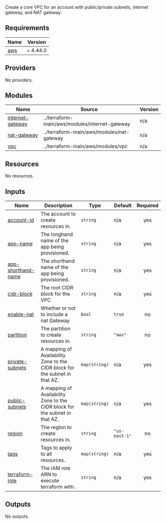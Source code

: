   Create a core VPC for an account with public/private subnets, internet gateway, and NAT gateway.

## Requirements

| Name | Version |
|------|---------|
| <a name="requirement_aws"></a> [aws](#requirement\_aws) | = 4.44.0 |

## Providers

No providers.

## Modules

| Name | Source | Version |
|------|--------|---------|
| <a name="module_internet-gateway"></a> [internet-gateway](#module\_internet-gateway) | ../terraform-main/aws/modules/internet-gateway | n/a |
| <a name="module_nat-gateway"></a> [nat-gateway](#module\_nat-gateway) | ../terraform-main/aws/modules/nat-gateway | n/a |
| <a name="module_vpc"></a> [vpc](#module\_vpc) | ../terraform-main/aws/modules/vpc | n/a |

## Resources

No resources.

## Inputs

| Name | Description | Type | Default | Required |
|------|-------------|------|---------|:--------:|
| <a name="input_account-id"></a> [account-id](#input\_account-id) | The account to create resources in. | `string` | n/a | yes |
| <a name="input_app-name"></a> [app-name](#input\_app-name) | The longhand name of the app being provisioned. | `string` | n/a | yes |
| <a name="input_app-shorthand-name"></a> [app-shorthand-name](#input\_app-shorthand-name) | The shorthand name of the app being provisioned. | `string` | n/a | yes |
| <a name="input_cidr-block"></a> [cidr-block](#input\_cidr-block) | The root CIDR block for the VPC | `string` | n/a | yes |
| <a name="input_enable-nat"></a> [enable-nat](#input\_enable-nat) | Whether or not to include a nat Gateway | `bool` | `true` | no |
| <a name="input_partition"></a> [partition](#input\_partition) | The partition to create resources in. | `string` | `"aws"` | no |
| <a name="input_private-subnets"></a> [private-subnets](#input\_private-subnets) | A mapping of Availability Zone to the CIDR block for the subnet in that AZ. | `map(string)` | n/a | yes |
| <a name="input_public-subnets"></a> [public-subnets](#input\_public-subnets) | A mapping of Availability Zone to the CIDR block for the subnet in that AZ. | `map(string)` | n/a | yes |
| <a name="input_region"></a> [region](#input\_region) | The region to create resources in. | `string` | `"us-east-1"` | no |
| <a name="input_tags"></a> [tags](#input\_tags) | Tags to apply to all resources. | `map(string)` | n/a | yes |
| <a name="input_terraform-role"></a> [terraform-role](#input\_terraform-role) | The IAM role ARN to execute terraform with. | `string` | n/a | yes |

## Outputs

No outputs.
